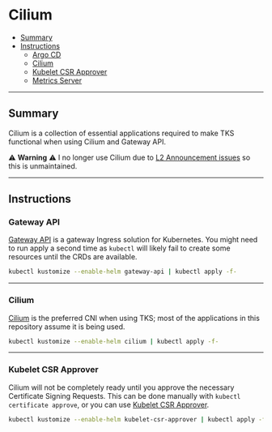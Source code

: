 # Cilium

* [Summary](#summary)
* [Instructions](#instructions)
  * [Argo CD](#argo-cd)
  * [Cilium](#cilium)
  * [Kubelet CSR Approver](#kubelet-csr-approver)
  * [Metrics Server](#metrics-server)

<hr>

## Summary

Cilium is a collection of essential applications required to make TKS functional when using Cilium and Gateway API.

:warning: **Warning** :warning: I no longer use Cilium due to [L2 Announcement issues](https://github.com/cilium/cilium/issues/26586#issuecomment-1891021144) so this is unmaintained.

<hr>

## Instructions

### Gateway API

[Gateway API](https://gateway-api.sigs.k8s.io/) is a gateway Ingress solution for Kubernetes. You might need to run apply a second time as `kubectl` will likely fail to create some resources until the CRDs are available.

```bash
kubectl kustomize --enable-helm gateway-api | kubectl apply -f-
```

<hr>

### Cilium

[Cilium](https://cilium.io/) is the preferred CNI when using TKS; most of the applications in this repository assume it is being used.

```bash
kubectl kustomize --enable-helm cilium | kubectl apply -f-
```

<hr>

### Kubelet CSR Approver

Cilium will not be completely ready until you approve the necessary Certificate Signing Requests. This can be done manually with `kubectl certificate approve`, or you can use [Kubelet CSR Approver](https://github.com/postfinance/kubelet-csr-approver). 

```bash
kubectl kustomize --enable-helm kubelet-csr-approver | kubectl apply -f-
```
